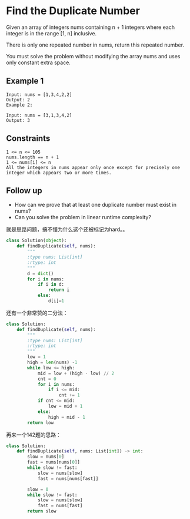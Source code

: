# Find the Duplicate Number

Given an array of integers nums containing n + 1 integers where each integer is in the range [1, n] inclusive.

There is only one repeated number in nums, return this repeated number.

You must solve the problem without modifying the array nums and uses only constant extra space.

## Example 1

```text
Input: nums = [1,3,4,2,2]
Output: 2
Example 2:

Input: nums = [3,1,3,4,2]
Output: 3
```

## Constraints

```text
1 <= n <= 105
nums.length == n + 1
1 <= nums[i] <= n
All the integers in nums appear only once except for precisely one integer which appears two or more times.
```

## Follow up

- How can we prove that at least one duplicate number must exist in nums?
- Can you solve the problem in linear runtime complexity?

就是思路问题，搞不懂为什么这个还被标记为hard。。

```python
class Solution(object):
    def findDuplicate(self, nums):
        """
        :type nums: List[int]
        :rtype: int
        """
        d = dict()
        for i in nums:
            if i in d:
                return i
            else:
                d[i]=1
```

还有一个非常赞的二分法：

```python
class Solution:
    def findDuplicate(self, nums):
        """
        :type nums: List[int]
        :rtype: int
        """
        low = 1
        high = len(nums) -1
        while low <= high:
            mid = low + (high - low) // 2
            cnt = 0
            for i in nums:
                if i <= mid:
                    cnt += 1
            if cnt <= mid:
                low = mid + 1
            else:
                high = mid - 1
        return low

```

再来一个142题的思路：

```python
class Solution:
    def findDuplicate(self, nums: List[int]) -> int:
        slow = nums[0]
        fast = nums[nums[0]]
        while slow != fast:
            slow = nums[slow]
            fast = nums[nums[fast]]

        slow = 0
        while slow != fast:
            slow = nums[slow]
            fast = nums[fast]
        return slow
```
